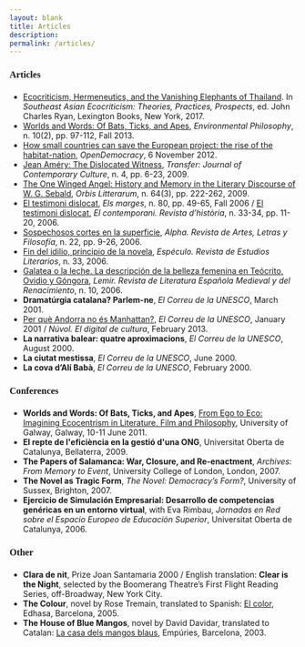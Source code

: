 ```yaml
---
layout: blank
title: Articles
description: 
permalink: /articles/
---
```


<h3 style="font-family: Raleway; margin-bottom: 20px">Articles</h3>

<ul>
  <li><a href="https://rowman.com/ISBN/9781498545976/Southeast-Asian-Ecocriticism-Theories-Practices-Prospects#" target="_blank">Ecocriticism, Hermeneutics, and the Vanishing Elephants of Thailand</a>. In <i>Southeast Asian Ecocriticism: Theories, Practices, Prospects</i>, ed. John Charles Ryan, Lexington Books, New York, 2017.</li>
  <li><a href="https://www.pdcnet.org/pdc/bvdb.nsf/purchase?openform&fp=envirophil&id=envirophil_2013_0010_0002_0097_0112" target="_blank">Worlds and Words: Of Bats, Ticks, and Apes</a>, <i>Environmental Philosophy</i>, n. 10(2), pp. 97-112, Fall 2013.</li>
  <li><a href="https://www.opendemocracy.net/ignasi-rib%C3%B3/how-small-countries-can-save-european-project-rise-of-habitat-nation" target="_blank">How small countries can save the European project: the rise of the habitat-nation</a>, <i>OpenDemocracy</i>, 6 November 2012.</li>
  <li><a href="http://llull.cat/IMAGES_175/transfer04-essa01.pdf" target="_blank">Jean Améry: The Dislocated Witness</a>, <i>Transfer: Journal of Contemporary Culture</i>, n. 4, pp. 6-23, 2009.</li>
  <li><a href="http://onlinelibrary.wiley.com/doi/10.1111/j.1600-0730.2009.00957.x/abstract" target="_blank">The One Winged Angel: History and Memory in the Literary Discourse of W. G. Sebald</a>, <i>Orbis Litterarum</i>, n. 64(3), pp. 222-262, 2009.</li>
  <li><a href="http://www.raco.cat/index.php/Marges/article/view/142086" target="_blank">El testimoni dislocat</a>, <i>Els marges</i>, n. 80, pp. 49-65, Fall 2006 / <a href="http://llull.cat/IMAGES_175/transfer04-essa01-cat.pdf" target="_blank">El testimoni dislocat</a>, <i>El contemporani. Revista d’història</i>, n. 33-34, pp. 11-20, 2006.</li>
  <li><a href="http://www.scielo.cl/scielo.php?pid=S0718-22012006000100002&script=sci_arttext" target="_blank">Sospechosos cortes en la superficie</a>, <i> Alpha. Revista de Artes, Letras y Filosofía</i>, n. 22, pp. 9-26, 2006.</li>
  <li><a href="http://www.ucm.es/info/especulo/numero33/fnidilio.html" target="_blank">Fin del idilio, principio de la novela</a>, <i> Espéculo. Revista de Estudios Literarios</i>, n. 33, 2006.</li>
  <li><a href="http://www.researchgate.net/publication/28165959_Galatea_o_la_leche._La_descripcin_de_la_belleza_femenina_en_Tecrito_Ovidio_y_Gngora" target="_blank">Galatea o la leche. La descripción de la belleza femenina en Teócrito, Ovidio y Góngora</a>, <i>Lemir. Revista de Literatura Española Medieval y del Renacimiento</i>, n. 10, 2006.</li>
  <li><b>Dramatúrgia catalana? Parlem-ne</b>, <i>El Correu de la UNESCO</i>, March 2001.</li>
  <li><a href="http://www.nuvol.com/opinio/per-que-andorra-no-es-manhattan/" target="_blank">Per què Andorra no és Manhattan?</a>, <i>El Correu de la UNESCO</i>, January 2001 / <i>Núvol. El digital de cultura</i>, February 2013.</li>
  <li><b>La narrativa balear: quatre aproximacions</b>, <i>El Correu de la UNESCO</i>, August 2000.</li>
  <li><b>La ciutat mestissa</b>, <i>El Correu de la UNESCO</i>, June 2000.</li>
  <li><b>La cova d’Alí Babà</b>, <i>El Correu de la UNESCO</i>, February 2000.</li>
</ul>

<h3 style="font-family: Raleway; margin-bottom: 20px">Conferences</h3>

<ul>
  <li><b>Worlds and Words: Of Bats, Ticks, and Apes</b>, <a href="http://nuigalway.wix.com/from-ego-to-eco-conference#!conference-programme-and-speakers" target="_blank">From Ego to Eco: Imagining Ecocentrism in Literature, Film and Philosophy</a>, University of Galway, Galway, 10-11 June 2011.</li>
  <li><b>El repte de l'eficiència en la gestió d'una ONG</b>, Universitat Oberta de Catalunya, Bellaterra, 2009.</li>
  <li><b>The Papers of Salamanca: War, Closure, and Re-enactment</b>, <i>Archives: From Memory to Event</i>, University College of London, London, 2007.</li>
  <li><b>The Novel as Tragic Form</b>, <i>The Novel: Democracy’s Form?</i>, University of Sussex, Brighton, 2007.</li>
  <li><b>Ejercicio de Simulación Empresarial: Desarrollo de competencias genéricas en un entorno virtual</b>, with Eva Rimbau, <i>Jornadas en Red sobre el Espacio Europeo de Educación Superior</i>, Universitat Oberta de Catalunya, 2006.</li>
</ul>


<h3 style="font-family: Raleway; margin-bottom: 20px">Other</h3>

<ul>
  <li><b>Clara de nit</b>, Prize Joan Santamaria 2000 / English translation: <b>Clear is the Night</b>, selected by the Boomerang Theatre’s First Flight Reading Series, off-Broadway, New York City.</li>
  <li><b>The Colour</b>, novel by Rose Tremain, translated to Spanish: <a href="http://www.amazon.com/El-color-ROSE-TREMAIN/dp/8435060993" target="_blank">El color</a>, Edhasa, Barcelona, 2005.</li>
  <li><b>The House of Blue Mangos</b>, novel by David Davidar, translated to Catalan: <a href="http://www.amazon.com/Casa-dels-Mangos-Blaus/dp/8475961894" target="_blank">La casa dels mangos blaus</a>, Empúries, Barcelona, 2003.</li>
</ul>
